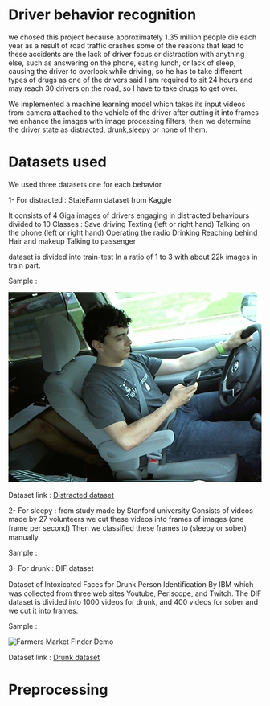 # Driver behavior recognition
we chosed this project because approximately 1.35 million people die each year as a result of road traffic crashes some of the reasons that lead to these accidents are the lack of driver focus or distraction with anything else, such as answering on the phone, eating lunch, or lack of sleep, causing the driver to overlook while driving, so he has to take different types of drugs as one of the drivers said I am required to sit 24 hours and may reach 30 drivers on the road, so I have to take drugs to get over.

We implemented a machine learning model which takes its input videos from camera attached to the vehicle of the driver after cutting it into frames we enhance the images with image processing filters, then we determine the driver state as distracted, drunk,sleepy or none of them.

# Datasets used
We used three datasets one for each behavior

1- For distracted :  StateFarm dataset from Kaggle

It consists of 4 Giga images of drivers engaging in distracted behaviours divided to 10 Classes : 
Save driving
Texting (left or right hand)
Talking on the phone (left or right hand)
Operating the radio
Drinking
Reaching behind
Hair and makeup
Talking to passenger

dataset is divided into train-test In a ratio of 1 to 3 with about 22k images in train part.

Sample :

![Farmers Market Finder Demo](Distracted.gif)

Dataset link : [Distracted dataset](https://www.kaggle.com/c/state-farm-distracted-driver-detection/data) 

2- For sleepy :  from study made by Stanford university Consists of videos made by 27 volunteers we cut these videos into frames of images (one frame per second) Then we classiﬁed these frames to (sleepy or sober) manually.

Sample :

3- For drunk : DIF dataset

Dataset of Intoxicated Faces for Drunk Person Identiﬁcation By IBM which was collected from three web sites Youtube, Periscope, and Twitch.
The DIF dataset is divided into  1000 videos for drunk, and 400 videos for sober and we cut it into frames.

Sample :

![Farmers Market Finder Demo](Drunk.gif)

Dataset link : [Drunk dataset](https://github.com/vivekverma080698/vivekverma080698-Intoxication-Detection-using-PHOG-LPQ-Facial-Action-Units) 


# Preprocessing
